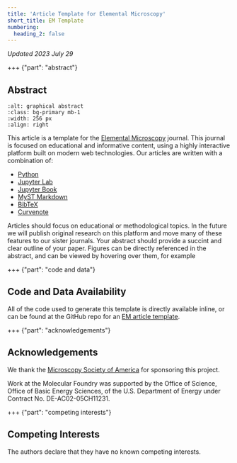 ```yaml
---
title: 'Article Template for Elemental Microscopy'
short_title: EM Template
numbering:
  heading_2: false
---
```


*Updated 2023 July 29*


+++ {"part": "abstract"} 
## Abstract

```{image} /figures/graphical_abstract.png
:alt: graphical abstract
:class: bg-primary mb-1
:width: 256 px
:align: right
```

This article is a template for the [Elemental Microscopy](http://www.elementalmicroscopy.com/) journal. This journal is focused on educational and informative content, using a highly interactive platform built on modern web technologies. Our articles are written with a combination of: 


* [Python](https://www.python.org/)
* [Jupyter Lab](https://jupyter.org/)
* [Jupyter Book](https://jupyterbook.org/)
* [MyST Markdown](https://jupyterbook.org/en/stable/content/myst.html)
* [BibTeX](https://jupyterbook.org/en/stable/content/myst.html)
* [Curvenote](https://curvenote.com/)

Articles should focus on educational or methodological topics. In the future we will publish original research on this platform and move many of these features to our sister journals. Your abstract should provide a succint and clear outline of your paper. Figures can be directly referenced in the abstract, and can be viewed by hovering over them, for example 



+++ {"part": "code and data"} 
## Code and Data Availability

All of the code used to generate this template is directly available inline, or can be found at the GitHub repo for an [EM article template](https://github.com/msa-eom/em-template).


+++ {"part": "acknowledgements"} 
## Acknowledgements

We thank the [Microscopy Society of America](https://www.microscopy.org/) for sponsoring this project. 


Work at the Molecular Foundry was supported by the Office of Science, Office of Basic Energy Sciences, of the U.S. Department of Energy under Contract No. DE-AC02-05CH11231.


+++ {"part": "competing interests"} 
## Competing Interests

The authors declare that they have no known competing interests.
